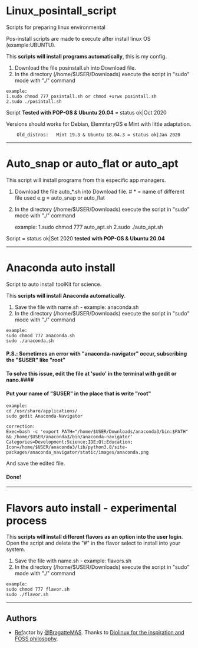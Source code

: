 # Linux_posintall_script
Scripts for preparing linux environmental

Pos-install scripts are made to execute after install linux OS (example:UBUNTU).

This **scripts will install programs automatically**, this is my config.
  
  1. Download the file posinstall.sh into Download file.
  2. In the directory (/home/$USER/Downloads) execute the script in "sudo" mode with "./" command
  
    example:
    1.sudo chmod 777 posintall.sh or chmod +urwx posintall.sh
    2.sudo ./posintall.sh
    
 Script **Tested with POP-OS & Ubuntu 20.04** = status ok|Oct 2020  
  
 Versions should works for Debian, ElemntaryOS e Mint with little adaptation.
  
        Old_distros:   Mint 19.3 & Ubuntu 18.04.3 = status ok|Jan 2020
  
-----------------------------------------------------------------------------------------------------------------------------------------------------------------
# Auto_snap or auto_flat or auto_apt

This script will install programs from this especific app managers.

1. Download the file auto_*.sh into Download file. # * = name of different file used e.g = auto_snap or auto_flat
2. In the directory (/home/$USER/Downloads) execute the script in "sudo" mode with "./" command
  
    example:
    1.sudo chmod 777 auto_apt.sh
    2.sudo ./auto_apt.sh
    
 Script  = status ok|Set 2020  **tested with POP-OS & Ubuntu 20.04**
 

-----------------------------------------------------------------------------------------------------------------------------------------------------------------

# Anaconda auto install
Script to auto install toolKit for science. 

This **scripts will install Anaconda automatically**.
  
  1. Save the file with name.sh - example: anaconda.sh
  2. In the directory (/home/$USER/Downloads) execute the script in "sudo" mode with "./" command
    
    example:
    sudo chmod 777 anaconda.sh
    sudo ./anaconda.sh  

 #### P.S.: Sometimes an error with "anaconda-navigator" occur, subscribing the "$USER" like "root" ####
 #### To solve this issue, edit the file at 'sudo' in the terminal with gedit or nano.####
 #### Put your name of "$USER" in the place that is write "root" ####
    
    example:      
    cd /usr/share/applications/
    sudo gedit Anaconda-Navigator
    
    correction:
    Exec=bash -c 'export PATH="/home/$USER/Downloads/anaconda3/bin:$PATH" && /home/$USER/anaconda3/bin/anaconda-navigator'
    Categories=Development;Science;IDE;Qt;Education;
    Icon=/home/$USER/anaconda3/lib/python3.8/site-packages/anaconda_navigator/static/images/anaconda.png
   
  And save the edited file.
#### Done! ####

-----------------------------------------------------------------------------------------------------------------------------------------------------------------
# Flavors auto install - experimental process

This **scripts will install different flavors as an option into the user login**.
Open the script and delete the "#" in the flavor select to install into your system.

  1. Save the file with name.sh - example: flavors.sh
  2. In the directory (/home/$USER/Downloads) execute the script in "sudo" mode with "./" command
    
    example:
    sudo chmod 777 flavor.sh
    sudo ./flavor.sh  

-----------------------------------------------------------------------------------------------------------------------------------------------------------------

## Authors

- [Ref](https://github.com/Diolinux/Linux-Mint-19.x-PosInstall)actor by [@BragatteMAS](https://github.com/BragatteMAS). Thanks to [Diolinux for the inspiration and FOSS philosophy](https://www.youtube.com/watch?v=vBfj5dNZOSA&t=8s).
